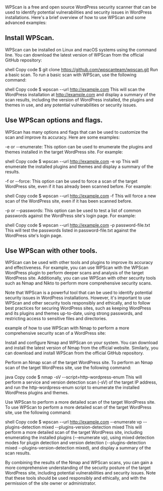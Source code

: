 WPScan is a free and open source WordPress security scanner that can be used to identify potential vulnerabilities and security issues in WordPress installations. Here's a brief overview of how to use WPScan and some advanced examples:

## Install WPScan.
WPScan can be installed on Linux and macOS systems using the command line. You can download the latest version of WPScan from the official GitHub repository:

shell
Copy code
$ git clone https://github.com/wpscanteam/wpscan.git
Run a basic scan.
To run a basic scan with WPScan, use the following command:

shell
Copy code
$ wpscan --url http://example.com
This will scan the WordPress installation at http://example.com and display a summary of the scan results, including the version of WordPress installed, the plugins and themes in use, and any potential vulnerabilities or security issues.

## Use WPScan options and flags.
WPScan has many options and flags that can be used to customize the scan and improve its accuracy. Here are some examples:

-e or --enumerate: This option can be used to enumerate the plugins and themes installed in the target WordPress site. For example:

shell
Copy code
$ wpscan --url http://example.com -e vp
This will enumerate the installed plugins and themes and display a summary of the results.

-f or --force: This option can be used to force a scan of the target WordPress site, even if it has already been scanned before. For example:

shell
Copy code
$ wpscan --url http://example.com -f
This will force a new scan of the WordPress site, even if it has been scanned before.

-p or --passwords: This option can be used to test a list of common passwords against the WordPress site's login page. For example:

shell
Copy code
$ wpscan --url http://example.com -p password-file.txt
This will test the passwords listed in password-file.txt against the WordPress site's login page.

## Use WPScan with other tools.
WPScan can be used with other tools and plugins to improve its accuracy and effectiveness. For example, you can use WPScan with the WPScan WordPress plugin to perform deeper scans and analysis of the target WordPress site. Additionally, you can use WPScan with other security tools such as Nmap and Nikto to perform more comprehensive security scans.

Note that WPScan is a powerful tool that can be used to identify potential security issues in WordPress installations. However, it's important to use WPScan and other security tools responsibly and ethically, and to follow best practices for securing WordPress sites, such as keeping WordPress and its plugins and themes up-to-date, using strong passwords, and restricting access to sensitive files and directories.

 example of how to use WPScan with Nmap to perform a more comprehensive security scan of a WordPress site:

Install and configure Nmap and WPScan on your system.
You can download and install the latest version of Nmap from the official website. Similarly, you can download and install WPScan from the official GitHub repository.

Perform an Nmap scan of the target WordPress site.
To perform an Nmap scan of the target WordPress site, use the following command:

java
Copy code
$ nmap -sV --script=http-wordpress-enum <target-ip>
This will perform a service and version detection scan (-sV) of the target IP address, and run the http-wordpress-enum script to enumerate the installed WordPress plugins and themes.

Use WPScan to perform a more detailed scan of the target WordPress site.
To use WPScan to perform a more detailed scan of the target WordPress site, use the following command:

shell
Copy code
$ wpscan --url http://example.com --enumerate vp --plugins-detection mixed --plugins-version-detection mixed
This will perform a more detailed scan of the target WordPress site, including enumerating the installed plugins (--enumerate vp), using mixed detection modes for plugin detection and version detection (--plugins-detection mixed --plugins-version-detection mixed), and display a summary of the scan results.

By combining the results of the Nmap and WPScan scans, you can gain a more comprehensive understanding of the security posture of the target WordPress site, including potential vulnerabilities and security issues. Note that these tools should be used responsibly and ethically, and with the permission of the site owner or administrator.
